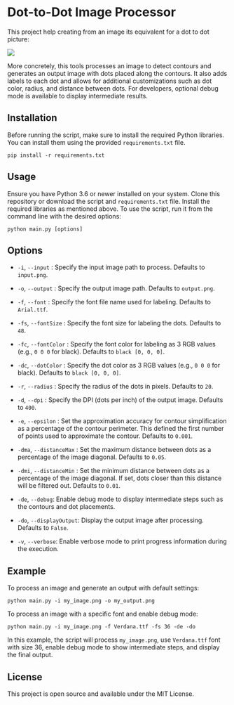 # Dot-to-Dot Image Processor

This project help creating from an image its equivalent for a dot to dot picture: 

![](test/test_demo)

More concretely, this tools processes an image to detect contours and generates an output image with dots placed along the contours. It also adds labels to each dot and allows for additional customizations such as dot color, radius, and distance between dots. For developers, optional debug mode is available to display intermediate results.

## Installation

Before running the script, make sure to install the required Python libraries. You can install them using the provided `requirements.txt` file.

```
pip install -r requirements.txt
```

## Usage

Ensure you have Python 3.6 or newer installed on your system. Clone this repository or download the script and `requirements.txt` file. Install the required libraries as mentioned above. To use the script, run it from the command line with the desired options:

```
python main.py [options]
```

## Options

- `-i`, `--input` <image>: Specify the input image path to process. Defaults to `input.png`.

- `-o`, `--output` <image path>: Specify the output image path. Defaults to `output.png`.
  
- `-f`, `--font` <font file>: Specify the font file name used for labeling. Defaults to `Arial.ttf`.
  
- `-fs`, `--fontSize` <size>: Specify the font size for labeling the dots. Defaults to `48`.
  
- `-fc`, `--fontColor` <color>: Specify the font color for labeling as 3 RGB values (e.g., `0 0 0` for black). Defaults to `black [0, 0, 0]`.
  
- `-dc`, `--dotColor` <color>: Specify the dot color as 3 RGB values (e.g., `0 0 0` for black). Defaults to `black [0, 0, 0]`.
  
- `-r`, `--radius` <radius>: Specify the radius of the dots in pixels. Defaults to `20`.

- `-d`, `--dpi` <dpi>: Specify the DPI (dots per inch) of the output image. Defaults to `400`.

- `-e`, `--epsilon` <epsilon>: Set the approximation accuracy for contour simplification as a percentage of the contour perimeter. This defined the first number of points used to approximate the contour. Defaults to `0.001`.

- `-dma`, `--distanceMax` <max distance>: Set the maximum distance between dots as a percentage of the image diagonal. Defaults to `0.05`.

- `-dmi`, `--distanceMin` <min distance>: Set the minimum distance between dots as a percentage of the image diagonal. If set, dots closer than this distance will be filtered out. Defaults to `0.01`.

- `-de`, `--debug`: Enable debug mode to display intermediate steps such as the contours and dot placements.

- `-do`, `--displayOutput`: Display the output image after processing. Defaults to `False`.

- `-v`, `--verbose`: Enable verbose mode to print progress information during the execution.


## Example

To process an image and generate an output with default settings:

```
python main.py -i my_image.png -o my_output.png
```

To process an image with a specific font and enable debug mode:

```
python main.py -i my_image.png -f Verdana.ttf -fs 36 -de -do
```

In this example, the script will process `my_image.png`, use `Verdana.ttf` font with size 36, enable debug mode to show intermediate steps, and display the final output.


## License

This project is open source and available under the MIT License.
